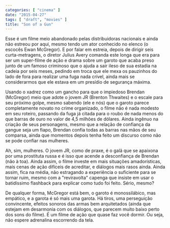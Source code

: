 ```yaml
---
categories: [ "cinema" ]
date: "2015-04-27"
tags: [ "draft", "movies" ]
title: "Son of a Gun"
---
```

Esse é um filme meio abandonado pelas distribuidoras nacionais e
ainda não estreou por aqui, mesmo tendo um ator conhecido no elenco
(o escocês Ewan McGregor). E por falar em estreia, depois de dirigir
seis curta-metragens, o diretor Julius Avery comanda este longa que era
para ser um super-filme de ação e drama sobre um garoto que acaba preso
junto de um famoso criminoso que o ajuda a sair ileso de sua estadia na
cadeia por seis meses, pedindo em troca que ele mexa os pauzinhos do lado
de fora para realizar uma fuga nada crível, ainda mais se considerarmos
que ele estava em um presídio de segurança máxima.

Usando o xadrez como um gancho para que o impiedoso Brendan (McGregor)
meio que adote o jovem JR (Brenton Thwaites) e o escale para seu próximo
golpe, mesmo sabendo (ele e nós) que o garoto parece completamente
novato no crime organizado, o filme não é nada modesto em seu roteiro,
passando da fuga já citada para o roubo de nada menos do que barras de
ouro no valor de 4,5 milhões de dólares. Ainda ingênuo na criação
de seus personagens, mesmo que a relação de confiança da gangue seja
um fiapo, Brendan confia todas as barras nas mãos de seu comparsa,
ainda que momentos depois tenha feito um discurso como não se pode
confiar nas mulheres.

Ah, sim, mulheres. O jovem JR, como de praxe, é o galã que se apaixona
por uma prostituta russa e é isso que acende a desconfiança de
Brendan (não à toa). Ainda assim, o filme investe em mais situações
amadorísticas, mais cenas de ação difíceis de acreditar, e diálogos
mais rasos ainda. Ainda assim, fica na média, não estragando a
experiência o suficiente para se tornar ruim, mesmo com a "reviravolta"
capenga que insiste em usar o batidíssimo flashback para explicar como
tudo foi feito. Sério, mesmo?

De qualquer forma, McGregor está bem, o garoto é monossilábico, mas
empático, e a garota é só mais uma garota. Há tiros, uma perseguição
convincente, efeitos sonoros das armas bem arquitetados (ainda que estejam
em desarmonia com os diálogos, que parecem muito baixo perto dos sons
do filme). É um filme de ação que quase faz você dormir. Ou seja,
não espere adrenalina escorrendo da tela.
